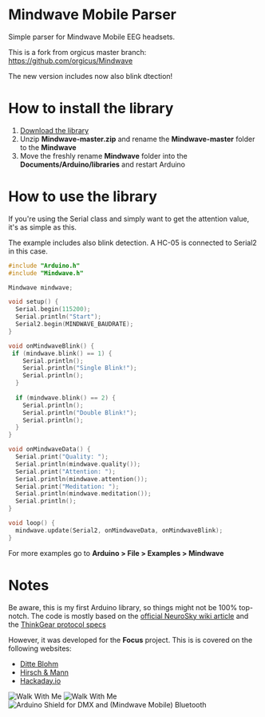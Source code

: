 Mindwave Mobile Parser
======================

Simple parser for Mindwave Mobile EEG headsets.

This is a fork from orgicus master branch: https://github.com/orgicus/Mindwave

The new version includes now also blink dtection!

How to install the library
==========================

1. [Download the library](https://github.com/orgicus/Mindwave/archive/master.zip)
2. Unzip **Mindwave-master.zip** and rename the **Mindwave-master** folder to the **Mindwave**
4. Move the freshly rename **Mindwave** folder into the **Documents/Arduino/libraries** and restart Arduino


How to use the library
==========================
If you're using the Serial class and simply want to get the attention value,
it's as simple as this.

The example includes also blink detection. A HC-05 is connected to Serial2 in this case.

``` cpp
#include "Arduino.h"
#include "Mindwave.h"

Mindwave mindwave;

void setup() {
  Serial.begin(115200);
  Serial.println("Start");
  Serial2.begin(MINDWAVE_BAUDRATE);
}

void onMindwaveBlink() {
 if (mindwave.blink() == 1) {
    Serial.println();
    Serial.println("Single Blink!");
    Serial.println();   
  }
  
  if (mindwave.blink() == 2) {
    Serial.println();
    Serial.println("Double Blink!");
    Serial.println();
  }
}

void onMindwaveData() {
  Serial.print("Quality: ");
  Serial.println(mindwave.quality());
  Serial.print("Attention: ");
  Serial.println(mindwave.attention());
  Serial.print("Meditation: ");
  Serial.println(mindwave.meditation());  
  Serial.println();
}

void loop() {
  mindwave.update(Serial2, onMindwaveData, onMindwaveBlink);
}
```

For more examples go to **Arduino > File > Examples > Mindwave**

Notes
=====

Be aware, this is my first Arduino library, so things might not be 100% top-notch.
The code is mostly based on the [official NeuroSky wiki article](http://developer.neurosky.com/docs/doku.php?id=mindwave_mobile_and_arduino) and the [ThinkGear protocol specs](http://developer.neurosky.com/docs/doku.php?id=thinkgear_communications_protocol#bit_raw_wave_value)

However, it was developed for the **Focus** project.
This is is covered on the following websites:
 * [Ditte Blohm](http://ditteblohm.com/FOCUS)
 * [Hirsch & Mann](http://www.hirschandmann.com/walking-in-comfort-at-milan-furniture-fair/)
 * [Hackaday.io](https://hackaday.io/project/5969-focus)

 ![Walk With Me](https://cdn.hackaday.io/images/2043671432588591267.jpg)
 ![Walk With Me](https://cdn.hackaday.io/images/8390241432588613274.jpg)
 ![Arduino Shield for DMX and (Mindwave Mobile) Bluetooth](https://cdn.hackaday.io/images/1718121432604763894.jpg)
 
 
